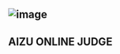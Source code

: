 ## ![image](https://github.com/user-attachments/assets/2732fa83-8740-4b9f-b57d-3b6ab08a9415)


## AIZU ONLINE JUDGE
